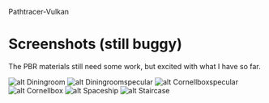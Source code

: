 Pathtracer-Vulkan <br>
<h1> Screenshots (still buggy) </h1>
The PBR materials still need some work, but excited with what I have so far.<br>

![alt Diningroom](https://i.imgur.com/Rl5kTx6.png)
![alt Diningroomspecular](https://media.discordapp.net/attachments/640631259730542602/802766642726699088/unknown.png)
![alt Cornellboxspecular](https://i.imgur.com/MKJWu2a.png)
![alt Cornellbox](https://media.discordapp.net/attachments/640631259730542602/782381386404462632/unknown.png)
![alt Spaceship](https://i.imgur.com/4jWSByS.png)
![alt Staircase](https://media.discordapp.net/attachments/640631259730542602/782148566176759818/unknown.png)
